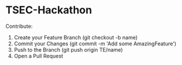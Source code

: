 # TSEC-Hackathon

Contribute:
1. Create your Feature Branch (git checkout -b name)
2. Commit your Changes (git commit -m 'Add some AmazingFeature')
3. Push to the Branch (git push origin TE/name)
4. Open a Pull Request

